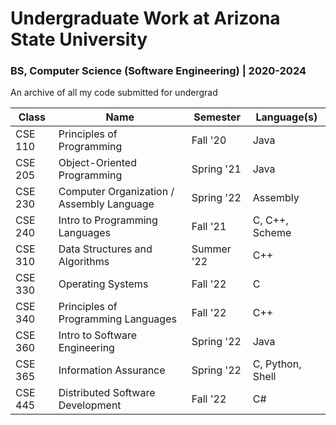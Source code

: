 # Undergraduate Work at Arizona State University
### BS, Computer Science (Software Engineering) | 2020-2024

An archive of all my code submitted for undergrad

| Class   | Name                                      | Semester   | Language(s)
|---------|-------------------------------------------|------------|-------------------|
| CSE 110 | Principles of Programming                 | Fall '20   | Java              |
| CSE 205 | Object-Oriented Programming               | Spring '21 | Java              |
| CSE 230 | Computer Organization / Assembly Language | Spring '22 | Assembly          |
| CSE 240 | Intro to Programming Languages            | Fall '21   | C, C++, Scheme    |
| CSE 310 | Data Structures and Algorithms            | Summer '22 | C++               |
| CSE 330 | Operating Systems                         | Fall '22   | C                 |
| CSE 340 | Principles of Programming Languages       | Fall '22   | C++               |
| CSE 360 | Intro to Software Engineering             | Spring '22 | Java              |
| CSE 365 | Information Assurance                     | Spring '22 | C, Python, Shell  |
| CSE 445 | Distributed Software Development          | Fall '22   | C#                |